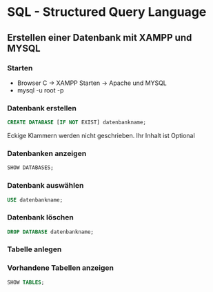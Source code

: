 # SQL - Structured Query Language

## Erstellen einer Datenbank mit XAMPP und MYSQL
### Starten
+ Browser C -> XAMPP Starten -> Apache und MYSQL  
+ mysql -u root -p

### Datenbank erstellen
```sql
CREATE DATABASE [IF NOT EXIST] datenbankname;
```
Eckige Klammern werden nicht geschrieben. Ihr Inhalt ist Optional

### Datenbanken anzeigen
```sql
SHOW DATABASES;
```

### Datenbank auswählen
```sql
USE datenbankname;
```

### Datenbank löschen
```Sql
DROP DATABASE datenbankname;
```

### Tabelle anlegen

### Vorhandene Tabellen anzeigen
```sql
SHOW TABLES;
```